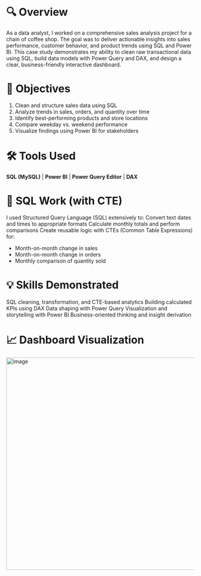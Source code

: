 # 🔍 Overview
As a data analyst, I worked on a comprehensive sales analysis project for a chain of coffee shop. The goal was to deliver actionable insights into sales performance, customer behavior, and product trends using SQL and Power BI. This case study demonstrates my ability to clean raw transactional data using SQL, build data models with Power Query and DAX, and design a clear, business-friendly interactive dashboard.

# 🎯 Objectives
1. Clean and structure sales data using SQL
2. Analyze trends in sales, orders, and quantity over time
3. Identify best-performing products and store locations
4. Compare weekday vs. weekend performance
5. Visualize findings using Power BI for stakeholders

# 🛠️ Tools Used
**SQL (MySQL)** | **Power BI** | **Power Query Editor** | **DAX**

# 🧹 SQL Work (with CTE)
I used Structured Query Language (SQL) extensively to:
Convert text dates and times to appropriate formats
Calculate monthly totals and perform comparisons
Create reusable logic with CTEs (Common Table Expressions) for:
- Month-on-month change in sales
- Month-on-month change in orders
- Monthly comparison of quantity sold

# 💡 Skills Demonstrated
SQL cleaning, transformation, and CTE-based analytics
Building calculated KPIs using DAX
Data shaping with Power Query
Visualization and storytelling with Power BI
Business-oriented thinking and insight derivation

# 📈 Dashboard Visualization
<img width="1012" height="568" alt="image" src="https://github.com/user-attachments/assets/202149b8-1aeb-493f-b35b-faf5c7767462" />

